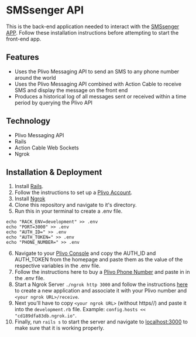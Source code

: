 # SMSsenger API

This is the back-end application needed to interact with the [SMSsenger APP](https://github.com/Tr1ckC0/SMSsenger-frontend). Follow these installation instructions before attempting to start the front-end app.

## Features

- Uses the Plivo Messaging API to send an SMS to any phone number around the world
- Uses the Plivo Messaging API combined with Action Cable to receive SMS and display the message on the front end
- Produces a historical log of all messages sent or received within a time period by querying the Plivo API

## Technology

- Plivo Messaging API
- Rails
- Action Cable Web Sockets
- Ngrok

## Installation & Deployment

1. Install [Rails](https://guides.rubyonrails.org/getting_started.html#creating-a-new-rails-project-installing-rails).
2. Follow the instructions to set up a [Plivo Account](https://console.plivo.com/accounts/register/).
3. Install [Ngrok](https://ngrok.com/download)
4. Clone this repository and navigate to it's directory.
5. Run this in your terminal to create a .env file.
```
echo "RACK_ENV=development" >> .env
echo "PORT=3000" >> .env
echo "AUTH_ID=" >> .env
echo "AUTH_TOKEN=" >> .env
echo "PHONE_NUMBER=" >> .env
```
6. Navigate to your [Plivo Console](https://console.plivo.com/dashboard/) and copy the AUTH_ID and AUTH_TOKEN from the homepage and paste them as the value of the respective variables in the .env file.
7. Follow the instructions here to buy a [Plivo Phone Number](https://www.plivo.com/docs/sms/quickstart/ruby#send-your-first-outbound-sms) and paste in in the .env file.
8. Start a Ngrok Server ```./ngrok http 3000``` and follow the instructions [here](https://www.plivo.com/docs/sms/quickstart/ruby#reply-to-an-incoming-sms) to create a new application and associate it with your Plivo number and ```<your ngrok URL>/receive```.
9. Next you'll have to copy ```<your ngrok URL>``` (without https//) and paste it into the ```development.rb``` file. Example: ```config.hosts << "cd189dfa83db.ngrok.io"```.
10. Finally, run ```rails s``` to start the server and navigate to [localhost:3000](http://localhost:3000/) to make sure that it is working properly.

